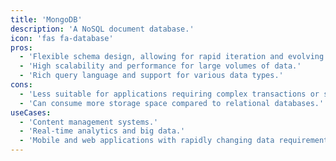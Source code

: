 ```yaml
---
title: 'MongoDB'
description: 'A NoSQL document database.'
icon: 'fas fa-database'
pros:
  - 'Flexible schema design, allowing for rapid iteration and evolving data structures.'
  - 'High scalability and performance for large volumes of data.'
  - 'Rich query language and support for various data types.'
cons:
  - 'Less suitable for applications requiring complex transactions or strong ACID compliance.'
  - 'Can consume more storage space compared to relational databases.'
useCases:
  - 'Content management systems.'
  - 'Real-time analytics and big data.'
  - 'Mobile and web applications with rapidly changing data requirements.'
---
```

